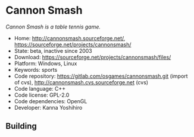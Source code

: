 # Cannon Smash

_Cannon Smash is a table tennis game._

- Home: http://cannonsmash.sourceforge.net/, https://sourceforge.net/projects/cannonsmash/
- State: beta, inactive since 2003
- Download: https://sourceforge.net/projects/cannonsmash/files/
- Platform: Windows, Linux
- Keywords: sports
- Code repository: https://gitlab.com/osgames/cannonsmash.git (import of cvs), http://cannonsmash.cvs.sourceforge.net (cvs)
- Code language: C++
- Code license: GPL-2.0
- Code dependencies: OpenGL
- Developer: Kanna Yoshihiro

## Building
